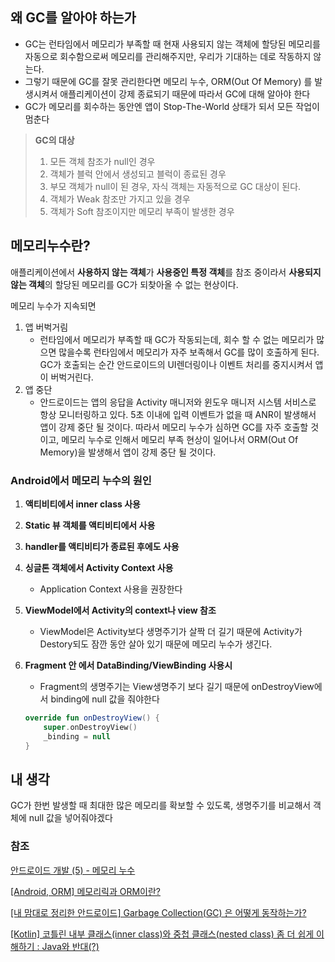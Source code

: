 ## 왜 GC를 알아야 하는가

- GC는 런타임에서 메모리가 부족할 때 현재 사용되지 않는 객체에 할당된 메모리를 자동으로 회수함으로써 메모리를 관리해주지만, 우리가 기대하는 데로 작동하지 않는다.
- 그렇기 때문에 GC를 잘못 관리한다면 메모리 누수, ORM(Out Of Memory) 를 발생시켜서 애플리케이션이 강제 종료되기 때문에 따라서 GC에 대해 알아야 한다
- GC가 메모리를 회수하는 동안엔 앱이 Stop-The-World 상태가 되서 모든 작업이 멈춘다

> **GC의 대상**
>  1. 모든 객체 참조가 null인 경우
>  2. 객체가 블럭 안에서 생성되고 블럭이 종료된 경우
>  3. 부모 객체가 null이 된 경우, 자식 객체는 자동적으로 GC 대상이 된다.
>  4. 객체가 Weak 참조만 가지고 있을 경우
>  5. 객체가 Soft 참조이지만 메모리 부족이 발생한 경우
> 

## 메모리누수란?

애플리케이션에서 **사용하지 않는 객체**가 **사용중인 특정 객체**를 참조 중이라서 **사용되지 않는 객체**의 할당된 메모리를 GC가 되찾아올 수 없는 현상이다.

메모리 누수가 지속되면

1. 앱 버벅거림
    - 런타임에서 메모리가 부족할 때 GC가 작동되는데, 회수 할 수 없는 메모리가 많으면 많을수록 런타임에서 메모리가 자주 보족해서 GC를 많이 호출하게 된다. GC가 호출되는 순간 안드로이드의 UI렌더링이나 이벤트 처리를 중지시켜서 앱이 버벅거린다.
2. 앱 중단
    - 안드로이드는 앱의 응답을 Activity 매니저와 윈도우 매니저 시스템 서비스로 항상 모니터링하고 있다. 5초 이내에 입력 이벤트가 없을 때 ANR이 발생해서 앱이 강제 중단 될 것이다. 따라서 메모리 누수가 심하면 GC를 자주 호출할 것이고, 메모리 누수로 인해서 메모리 부족 현상이 일어나서 ORM(Out Of Memory)을 발생해서 앱이 강제 중단 될 것이다.

### Android에서 메모리 누수의 원인

1. **액티비티에서 inner class 사용**
2. **Static 뷰 객체를 액티비티에서 사용**
3. **handler를 액티비티가 종료된 후에도 사용**
4. **싱글톤 객체에서 Activity Context 사용**
    - Application Context 사용을 권장한다
5. **ViewModel에서 Activity의 context나 view 참조**
    - ViewModel은 Activity보다 생명주기가 살짝 더 길기 때문에 Activity가 Destory되도 잠깐 동안 살아 있기 때문에 메모리 누수가 생긴다.
6. **Fragment 안 에서 DataBinding/ViewBinding 사용시**
    - Fragment의 생명주기는 View생명주기 보다 길기 때문에 onDestroyView에서 binding에 null 값을 줘야한다
    
    ```kotlin
    override fun onDestroyView() {
        super.onDestroyView()
        _binding = null
    }
    ```
    

## 내 생각

GC가 한번 발생할 때 최대한 많은 메모리를 확보할 수 있도록, 생명주기를 비교해서 객체에 null 값을 넣어줘야겠다

### 참조
[안드로이드 개발 (5) - 메모리 누수](https://gift123.tistory.com/30)

[[Android, ORM] 메모리릭과 ORM이란?](https://black-jin0427.tistory.com/173)

[[내 맘대로 정리한 안드로이드] Garbage Collection(GC) 은 어떻게 동작하는가?](https://holika.tistory.com/entry/%EB%82%B4-%EB%A7%98%EB%8C%80%EB%A1%9C-%EC%9D%B4%ED%95%B4%ED%95%9C-%EC%95%88%EB%93%9C%EB%A1%9C%EC%9D%B4%EB%93%9C-1-Garbage-Collection%EC%9D%80-%EC%96%B4%EB%96%BB%EA%B2%8C-%EB%8F%99%EC%9E%91%ED%95%98%EB%8A%94%EA%B0%80)

[[Kotlin] 코틀린 내부 클래스(inner class)와 중첩 클래스(nested class) 좀 더 쉽게 이해하기 : Java와 반대(?)](https://ddolcat.tistory.com/548)

